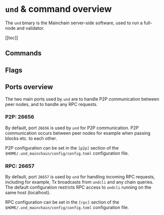 # `und` & command overview

The `und` binary is the Mainchain server-side software, used to run a full-node and validator.

[[toc]]

## Commands

## Flags

## Ports overview

The two main ports used by `und` are to handle P2P communication between peer nodes, and to handle any RPC requests.

### P2P: 26656

By default, port `26656` is used by `und` for P2P communication. P2P communication occurs between peer nodes for example when passing blocks etc. to each other.

P2P configuration can be set in the `[p2p]` section of the `$HOME/.und_mainchain/config/config.toml` configuration file.

### RPC: 26657

By default, port `26657` is used by `und` for handling incoming RPC requests, including for example, Tx broadcasts from `undcli` and any chain queries. The default configuration restricts RPC access to `undcli` running on the same host (localhost).

RPC configuration can be set in the `[rpc]` section of the `$HOME/.und_mainchain/config/config.toml` configuration file.
